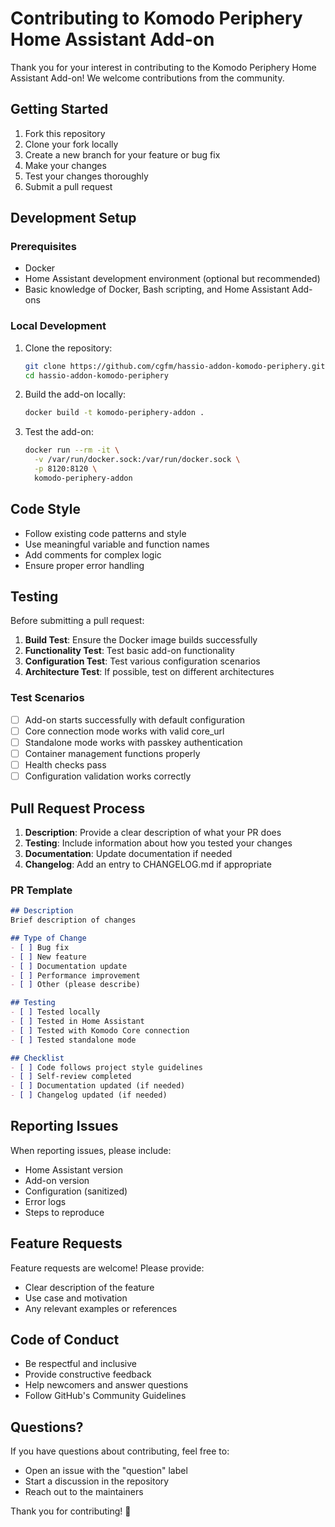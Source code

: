 # Contributing to Komodo Periphery Home Assistant Add-on

Thank you for your interest in contributing to the Komodo Periphery Home Assistant Add-on! We welcome contributions from the community.

## Getting Started

1. Fork this repository
2. Clone your fork locally
3. Create a new branch for your feature or bug fix
4. Make your changes
5. Test your changes thoroughly
6. Submit a pull request

## Development Setup

### Prerequisites

- Docker
- Home Assistant development environment (optional but recommended)
- Basic knowledge of Docker, Bash scripting, and Home Assistant Add-ons

### Local Development

1. Clone the repository:
   ```bash
   git clone https://github.com/cgfm/hassio-addon-komodo-periphery.git
   cd hassio-addon-komodo-periphery
   ```

2. Build the add-on locally:
   ```bash
   docker build -t komodo-periphery-addon .
   ```

3. Test the add-on:
   ```bash
   docker run --rm -it \
     -v /var/run/docker.sock:/var/run/docker.sock \
     -p 8120:8120 \
     komodo-periphery-addon
   ```

## Code Style

- Follow existing code patterns and style
- Use meaningful variable and function names
- Add comments for complex logic
- Ensure proper error handling

## Testing

Before submitting a pull request:

1. **Build Test**: Ensure the Docker image builds successfully
2. **Functionality Test**: Test basic add-on functionality
3. **Configuration Test**: Test various configuration scenarios
4. **Architecture Test**: If possible, test on different architectures

### Test Scenarios

- [ ] Add-on starts successfully with default configuration
- [ ] Core connection mode works with valid core_url
- [ ] Standalone mode works with passkey authentication
- [ ] Container management functions properly
- [ ] Health checks pass
- [ ] Configuration validation works correctly

## Pull Request Process

1. **Description**: Provide a clear description of what your PR does
2. **Testing**: Include information about how you tested your changes
3. **Documentation**: Update documentation if needed
4. **Changelog**: Add an entry to CHANGELOG.md if appropriate

### PR Template

```markdown
## Description
Brief description of changes

## Type of Change
- [ ] Bug fix
- [ ] New feature
- [ ] Documentation update
- [ ] Performance improvement
- [ ] Other (please describe)

## Testing
- [ ] Tested locally
- [ ] Tested in Home Assistant
- [ ] Tested with Komodo Core connection
- [ ] Tested standalone mode

## Checklist
- [ ] Code follows project style guidelines
- [ ] Self-review completed
- [ ] Documentation updated (if needed)
- [ ] Changelog updated (if needed)
```

## Reporting Issues

When reporting issues, please include:

- Home Assistant version
- Add-on version
- Configuration (sanitized)
- Error logs
- Steps to reproduce

## Feature Requests

Feature requests are welcome! Please provide:

- Clear description of the feature
- Use case and motivation
- Any relevant examples or references

## Code of Conduct

- Be respectful and inclusive
- Provide constructive feedback
- Help newcomers and answer questions
- Follow GitHub's Community Guidelines

## Questions?

If you have questions about contributing, feel free to:

- Open an issue with the "question" label
- Start a discussion in the repository
- Reach out to the maintainers

Thank you for contributing! 🎉
